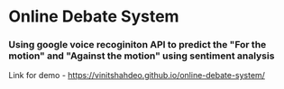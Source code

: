 # Online Debate System
### Using google voice recoginiton API to predict the "For the motion" and "Against the motion" using sentiment analysis

Link for demo - https://vinitshahdeo.github.io/online-debate-system/

